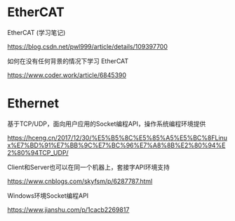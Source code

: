 # EtherCAT

EtherCAT (学习笔记)

https://blog.csdn.net/pwl999/article/details/109397700

如何在没有任何背景的情况下学习 EtherCAT

https://www.coder.work/article/6845390

# Ethernet

基于TCP/UDP，面向用户应用的Socket编程API，操作系统编程环境提供

https://hceng.cn/2017/12/30/%E5%B5%8C%E5%85%A5%E5%BC%8FLinux%E7%BD%91%E7%BB%9C%E7%BC%96%E7%A8%8B%E2%80%94%E2%80%94TCP_UDP/

Client和Server也可以在同一个机器上，套接字API环境支持

https://www.cnblogs.com/skyfsm/p/6287787.html

Windows环境Socket编程API

https://www.jianshu.com/p/1cacb2269817
